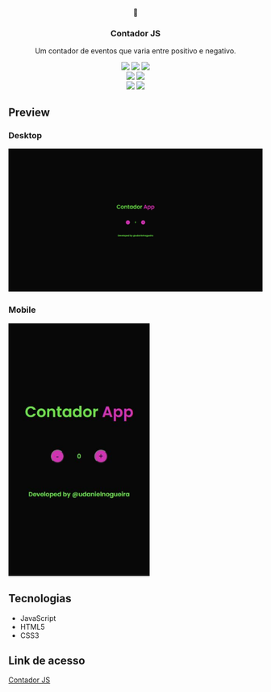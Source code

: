 <div align="center">
<p height="500">🍇</p>
<h3>Contador JS</h3>
<p>Um contador de eventos que varia entre positivo e negativo.</p>
<img src="https://img.shields.io/github/languages/count/udanielnogueira/contador-js">
<img src="https://img.shields.io/github/languages/top/udanielnogueira/contador-js">
<img src="https://img.shields.io/github/languages/code-size/udanielnogueira/contador-js">
<br>
<img src="https://img.shields.io/github/last-commit/udanielnogueira/contador-js">
<img src="https://img.shields.io/github/deployments/udanielnogueira/contador-js/github-pages">
<br>
<img src="https://img.shields.io/github/license/udanielnogueira/contador-js">
<img src="https://img.shields.io/badge/responsive-yes-ff69b4">
</div>

## Preview

### Desktop

![Preview do projeto](assets/img/contador-js-preview.png "Contador JS Preview")

### Mobile

<img src="assets/img/contador-js-mobile-preview.JPG" height="500" alt="Contador JS Mobile Preview">

## Tecnologias

- JavaScript
- HTML5
- CSS3

## Link de acesso

<a href="https://udanielnogueira.github.io/contador-js/" target="_blank">Contador JS</a>

<!-- 
Images
![Image](image.png "Image")
 -->

 <!-- 
Gifs
Windows + G
Windows + Alt + R
https://cloudconvert.com/mp4-to-gif
https://www.iloveimg.com/compress-image/compress-gif
-->

<!-- 
Badges
https://shields.io/
https://simpleicons.org/
https://forthebadge.com/
https://github.com/alexandresanlim/Badges4-README.md-Profile
 -->

<!-- 
Logos
https://temp-mail.org/en/
https://www.shopify.com/br/ferramentas/criador-de-logo
-->

<!-- 
Refs
https://github.com/othneildrew/Best-README-Template
https://github.com/matiassingers/awesome-readme
https://github.com/amitmerchant1990/electron-markdownify
 -->
